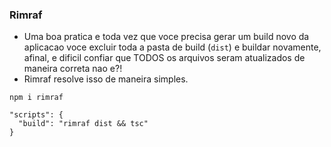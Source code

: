 ### Rimraf

- Uma boa pratica e toda vez que voce precisa gerar um build novo da aplicacao voce excluir toda a pasta de build (`dist`) e buildar novamente, afinal, e dificil confiar que TODOS os arquivos seram atualizados de maneira correta nao e?!
- Rimraf resolve isso de maneira simples.

```
npm i rimraf
```

```
"scripts": {
  "build": "rimraf dist && tsc"
}
```
